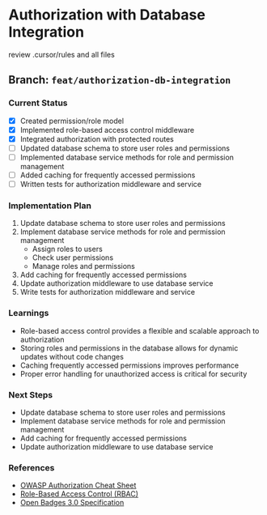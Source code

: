 # Authorization with Database Integration

review .cursor/rules and all files

## Branch: `feat/authorization-db-integration`

### Current Status
- [x] Created permission/role model
- [x] Implemented role-based access control middleware
- [x] Integrated authorization with protected routes
- [ ] Updated database schema to store user roles and permissions
- [ ] Implemented database service methods for role and permission management
- [ ] Added caching for frequently accessed permissions
- [ ] Written tests for authorization middleware and service

### Implementation Plan
1. Update database schema to store user roles and permissions
2. Implement database service methods for role and permission management
   - Assign roles to users
   - Check user permissions
   - Manage roles and permissions
3. Add caching for frequently accessed permissions
4. Update authorization middleware to use database service
5. Write tests for authorization middleware and service

### Learnings
- Role-based access control provides a flexible and scalable approach to authorization
- Storing roles and permissions in the database allows for dynamic updates without code changes
- Caching frequently accessed permissions improves performance
- Proper error handling for unauthorized access is critical for security

### Next Steps
- Update database schema to store user roles and permissions
- Implement database service methods for role and permission management
- Add caching for frequently accessed permissions
- Update authorization middleware to use database service

### References
- [OWASP Authorization Cheat Sheet](https://cheatsheetseries.owasp.org/cheatsheets/Authorization_Cheat_Sheet.html)
- [Role-Based Access Control (RBAC)](https://en.wikipedia.org/wiki/Role-based_access_control)
- [Open Badges 3.0 Specification](https://www.imsglobal.org/spec/ob/v3p0/)
